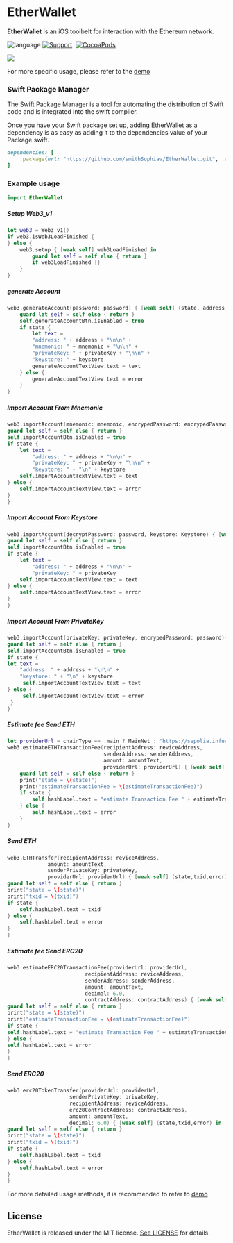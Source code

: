 # EtherWallet
**EtherWallet** is an iOS toolbelt for interaction with the Ethereum network.

![language](https://img.shields.io/badge/Language-Swift-green)
[![Support](https://img.shields.io/badge/support-iOS%209%2B%20-FB7DEC.svg?style=flat)](https://www.apple.com/nl/ios/)&nbsp;
[![CocoaPods](https://img.shields.io/badge/support-SwiftPackageManagr-green)](https://www.swift.org/getting-started/#using-the-package-manager)

![](Resource/Demo01.png)

For more specific usage, please refer to the [demo](https://github.com/smithSophiav/EtherWallet/tree/main/Demo)

### Swift Package Manager
The Swift Package Manager  is a tool for automating the distribution of Swift code and is integrated into the swift compiler.

Once you have your Swift package set up, adding EtherWallet as a dependency is as easy as adding it to the dependencies value of your Package.swift.
```ruby
dependencies: [
    .package(url: "https://github.com/smithSophiav/EtherWallet.git", .upToNextMajor(from: "1.0.4"))
]
```
### Example usage

```swift
import EtherWallet
```

##### Setup Web3_v1
```swift
let web3 = Web3_v1()
if web3.isWeb3LoadFinished {
} else {
    web3.setup { [weak self] web3LoadFinished in
        guard let self = self else { return }
        if web3LoadFinished {}
    }
}
```

##### generate Account
```swift
web3.generateAccount(password: password) { [weak self] (state, address,mnemonic,privateKey, keystore,error) in
    guard let self = self else { return }
    self.generateAccountBtn.isEnabled = true
    if state {
        let text =
        "address: " + address + "\n\n" +
        "mnemonic: " + mnemonic + "\n\n" +
        "privateKey: " + privateKey + "\n\n" +
        "keystore: " + keystore
        generateAccountTextView.text = text
    } else {
        generateAccountTextView.text = error
    }
}
```

##### Import Account From Mnemonic 
```swift
web3.importAccount(mnemonic: mnemonic, encrypedPassword: encrypedPassword){ [weak self] (state,address,privateKey,keystore,error) in
guard let self = self else { return }
self.importAccountBtn.isEnabled = true
if state {
    let text =
        "address: " + address + "\n\n" +
        "privateKey: " + privateKey + "\n\n" +
        "keystore: " + "\n" + keystore
    self.importAccountTextView.text = text
} else {
    self.importAccountTextView.text = error
}
}
```

##### Import Account From Keystore
```swift
web3.importAccount(decryptPassword: password, keystore: Keystore) { [weak self] (state, address, privateKey,error) in
guard let self = self else { return }
self.importAccountBtn.isEnabled = true
if state {
    let text =
        "address: " + address + "\n\n" +
        "privateKey: " + privateKey
    self.importAccountTextView.text = text
} else {
    self.importAccountTextView.text = error
}
}
```


##### Import Account From PrivateKey
```swift
web3.importAccount(privateKey: privateKey, encrypedPassword: password){ [weak self] state, address, keystore,error in
guard let self = self else { return }
self.importAccountBtn.isEnabled = true
if state {
let text =
    "address: " + address + "\n\n" +
    "keystore: " + "\n" + keystore
     self.importAccountTextView.text = text
} else {
     self.importAccountTextView.text = error
 }
}
```
##### Estimate fee Send ETH
```swift
let providerUrl = chainType == .main ? MainNet : "https://sepolia.infura.io/v3/fe816c09404d406f8f47af0b78413806"
web3.estimateETHTransactionFee(recipientAddress: reviceAddress,
                               senderAddress: senderAddress,
                               amount: amountText,
                               providerUrl: providerUrl) { [weak self] (state,estimateTransactionFee,error) in
    guard let self = self else { return }
    print("state = \(state)")
    print("estimateTransactionFee = \(estimateTransactionFee)")
    if state {
        self.hashLabel.text = "estimate Transaction Fee " + estimateTransactionFee + " ETH"
    } else {
        self.hashLabel.text = error
    }
}
```

##### Send ETH
```swift
web3.ETHTransfer(recipientAddress: reviceAddress,
             amount: amountText,
             senderPrivateKey: privateKey,
             providerUrl: providerUrl) { [weak self] (state,txid,error) in
guard let self = self else { return }
print("state = \(state)")
print("txid = \(txid)")
if state {
    self.hashLabel.text = txid
} else {
    self.hashLabel.text = error
}
}
```

##### Estimate fee Send ERC20
```swift
web3.estimateERC20TransactionFee(providerUrl: providerUrl,
                         recipientAddress: reviceAddress,
                         senderAddress: senderAddress,
                         amount: amountText,
                         decimal: 6.0,
                         contractAddress: contractAddress) { [weak self] (state,estimateTransactionFee,error) in
guard let self = self else { return }
print("state = \(state)")
print("estimateTransactionFee = \(estimateTransactionFee)")
if state {
self.hashLabel.text = "estimate Transaction Fee " + estimateTransactionFee + " ETH"
} else {
self.hashLabel.text = error
}
}
```
##### Send ERC20
```swift
web3.erc20TokenTransfer(providerUrl: providerUrl,
                    senderPrivateKey: privateKey,
                    recipientAddress: reviceAddress,
                    erc20ContractAddress: contractAddress,
                    amount: amountText,
                    decimal: 6.0) { [weak self] (state,txid,error) in
guard let self = self else { return }
print("state = \(state)")
print("txid = \(txid)")
if state {
    self.hashLabel.text = txid
} else {
    self.hashLabel.text = error
}
}
```

For more detailed usage methods, it is recommended to refer to [demo](https://github.com/smithSophiav/EtherWallet/tree/main/Demo)

## License

EtherWallet is released under the MIT license. [See LICENSE](https://github.com/smithSophiav/EtherWallet/blob/main/LICENSE) for details.

